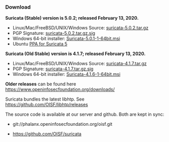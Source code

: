### Download

**Suricata (Stable) version is 5.0.2; released February 13, 2020.**

- Linux/Mac/FreeBSD/UNIX/Windows Source: [suricata-5.0.2.tar.gz](https://www.openinfosecfoundation.org/download/suricata-5.0.2.tar.gz)
- PGP Signature: [suricata-5.0.2.tar.gz.sig](https://www.openinfosecfoundation.org/download/suricata-5.0.2.tar.gz.sig)
- Windows 64-bit installer: [Suricata-5.0.1-1-64bit.msi](https://www.openinfosecfoundation.org/download/windows/Suricata-5.0.1-1-64bit.msi)
- Ubuntu [PPA for Suricata 5](https://redmine.openinfosecfoundation.org/projects/suricata/wiki/Ubuntu_Installation_-_Personal_Package_Archives_(PPA))



**Suricata (Old Stable) version is 4.1.7; released February 13, 2020.**

- Linux/Mac/FreeBSD/UNIX/Windows Source: [suricata-4.1.7.tar.gz](https://www.openinfosecfoundation.org/download/suricata-4.1.7.tar.gz)
- PGP Signature: [suricata-4.1.7.tar.gz.sig](https://www.openinfosecfoundation.org/download/suricata-4.1.7.tar.gz.sig)
- Windows 64-bit installer: [Suricata-4.1.6-1-64bit.msi](https://www.openinfosecfoundation.org/download/windows/Suricata-4.1.6-1-64bit.msi)



**Older releases** can be found here https://www.openinfosecfoundation.org/downloads/

Suricata bundles the latest libhtp. See https://github.com/OISF/libhtp/releases

The source code is available at our server and github. Both are kept in sync:

- git://phalanx.openinfosecfoundation.org/oisf.git

- https://github.com/OISF/suricata

